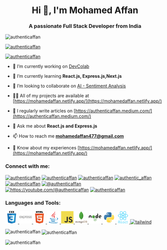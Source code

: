 <h1 align="center">Hi 👋, I'm Mohamed Affan</h1>
<h3 align="center">A passionate Full Stack Developer from India</h3>

<p align="left"> <img src="https://komarev.com/ghpvc/?username=authenticaffan&label=Profile%20views&color=0e75b6&style=flat" alt="authenticaffan" /> </p>

<p align="left"> <a href="https://github.com/ryo-ma/github-profile-trophy"><img src="https://github-profile-trophy.vercel.app/?username=authenticaffan" alt="authenticaffan" /></a> </p>

<p align="left"> <a href="https://twitter.com/authenticaffan" target="blank"><img src="https://img.shields.io/twitter/follow/authenticaffan?logo=twitter&style=for-the-badge" alt="authenticaffan" /></a> </p>

- 🔭 I’m currently working on [DevColab](https://github.com/authenticaffan/DevColab.git)

- 🌱 I’m currently learning **React.js, Express.js,Next.js**

- 👯 I’m looking to collaborate on [AI - Sentiment Analysis](https://github.com/authenticaffan/sentiment-analysis)

- 👨‍💻 All of my projects are available at [https://mohamedaffan.netlify.app/](https://mohamedaffan.netlify.app/)

- 📝 I regularly write articles on [https://authenticaffan.medium.com/](https://authenticaffan.medium.com/)

- 💬 Ask me about **React.js and Express.js**

- 📫 How to reach me **mohamedaffan477@gmail.com**

- 📄 Know about my experiences [https://mohamedaffan.netlify.app/](https://mohamedaffan.netlify.app/)

<h3 align="left">Connect with me:</h3>
<p align="left">
<a href="https://twitter.com/authenticaffan" target="blank"><img align="center" src="https://raw.githubusercontent.com/rahuldkjain/github-profile-readme-generator/master/src/images/icons/Social/twitter.svg" alt="authenticaffan" height="30" width="40" /></a>
<a href="https://linkedin.com/in/authenticaffan" target="blank"><img align="center" src="https://raw.githubusercontent.com/rahuldkjain/github-profile-readme-generator/master/src/images/icons/Social/linked-in-alt.svg" alt="authenticaffan" height="30" width="40" /></a>
<a href="https://fb.com/authenticaffan" target="blank"><img align="center" src="https://raw.githubusercontent.com/rahuldkjain/github-profile-readme-generator/master/src/images/icons/Social/facebook.svg" alt="authenticaffan" height="30" width="40" /></a>
<a href="https://instagram.com/authentic_affan" target="blank"><img align="center" src="https://raw.githubusercontent.com/rahuldkjain/github-profile-readme-generator/master/src/images/icons/Social/instagram.svg" alt="authentic_affan" height="30" width="40" /></a>
<a href="https://dribbble.com/authenticaffan" target="blank"><img align="center" src="https://raw.githubusercontent.com/rahuldkjain/github-profile-readme-generator/master/src/images/icons/Social/dribbble.svg" alt="authenticaffan" height="30" width="40" /></a>
<a href="https://medium.com/@authenticaffan" target="blank"><img align="center" src="https://raw.githubusercontent.com/rahuldkjain/github-profile-readme-generator/master/src/images/icons/Social/medium.svg" alt="@authenticaffan" height="30" width="40" /></a>
<a href="https://www.youtube.com/c/https://youtube.com/@authenticaffan" target="blank"><img align="center" src="https://raw.githubusercontent.com/rahuldkjain/github-profile-readme-generator/master/src/images/icons/Social/youtube.svg" alt="https://youtube.com/@authenticaffan" height="30" width="40" /></a>
<a href="https://www.leetcode.com/authenticaffan" target="blank"><img align="center" src="https://raw.githubusercontent.com/rahuldkjain/github-profile-readme-generator/master/src/images/icons/Social/leet-code.svg" alt="authenticaffan" height="30" width="40" /></a>
</p>

<h3 align="left">Languages and Tools:</h3>
<p align="left"> <a href="https://www.w3schools.com/css/" target="_blank" rel="noreferrer"> <img src="https://raw.githubusercontent.com/devicons/devicon/master/icons/css3/css3-original-wordmark.svg" alt="css3" width="40" height="40"/> </a> <a href="https://expressjs.com" target="_blank" rel="noreferrer"> <img src="https://raw.githubusercontent.com/devicons/devicon/master/icons/express/express-original-wordmark.svg" alt="express" width="40" height="40"/> </a> <a href="https://www.w3.org/html/" target="_blank" rel="noreferrer"> <img src="https://raw.githubusercontent.com/devicons/devicon/master/icons/html5/html5-original-wordmark.svg" alt="html5" width="40" height="40"/> </a> <a href="https://www.java.com" target="_blank" rel="noreferrer"> <img src="https://raw.githubusercontent.com/devicons/devicon/master/icons/java/java-original.svg" alt="java" width="40" height="40"/> </a> <a href="https://developer.mozilla.org/en-US/docs/Web/JavaScript" target="_blank" rel="noreferrer"> <img src="https://raw.githubusercontent.com/devicons/devicon/master/icons/javascript/javascript-original.svg" alt="javascript" width="40" height="40"/> </a> <a href="https://www.mongodb.com/" target="_blank" rel="noreferrer"> <img src="https://raw.githubusercontent.com/devicons/devicon/master/icons/mongodb/mongodb-original-wordmark.svg" alt="mongodb" width="40" height="40"/> </a> <a href="https://nodejs.org" target="_blank" rel="noreferrer"> <img src="https://raw.githubusercontent.com/devicons/devicon/master/icons/nodejs/nodejs-original-wordmark.svg" alt="nodejs" width="40" height="40"/> </a> <a href="https://www.python.org" target="_blank" rel="noreferrer"> <img src="https://raw.githubusercontent.com/devicons/devicon/master/icons/python/python-original.svg" alt="python" width="40" height="40"/> </a> <a href="https://reactjs.org/" target="_blank" rel="noreferrer"> <img src="https://raw.githubusercontent.com/devicons/devicon/master/icons/react/react-original-wordmark.svg" alt="react" width="40" height="40"/> </a> <a href="https://tailwindcss.com/" target="_blank" rel="noreferrer"> <img src="https://www.vectorlogo.zone/logos/tailwindcss/tailwindcss-icon.svg" alt="tailwind" width="40" height="40"/> </a> </p>

<p><img align="left" src="https://github-readme-stats.vercel.app/api/top-langs?username=authenticaffan&show_icons=true&locale=en&layout=compact" alt="authenticaffan" /></p>

<p>&nbsp;<img align="center" src="https://github-readme-stats.vercel.app/api?username=authenticaffan&show_icons=true&locale=en" alt="authenticaffan" /></p>

<p><img align="center" src="https://github-readme-streak-stats.herokuapp.com/?user=authenticaffan&" alt="authenticaffan" /></p>
